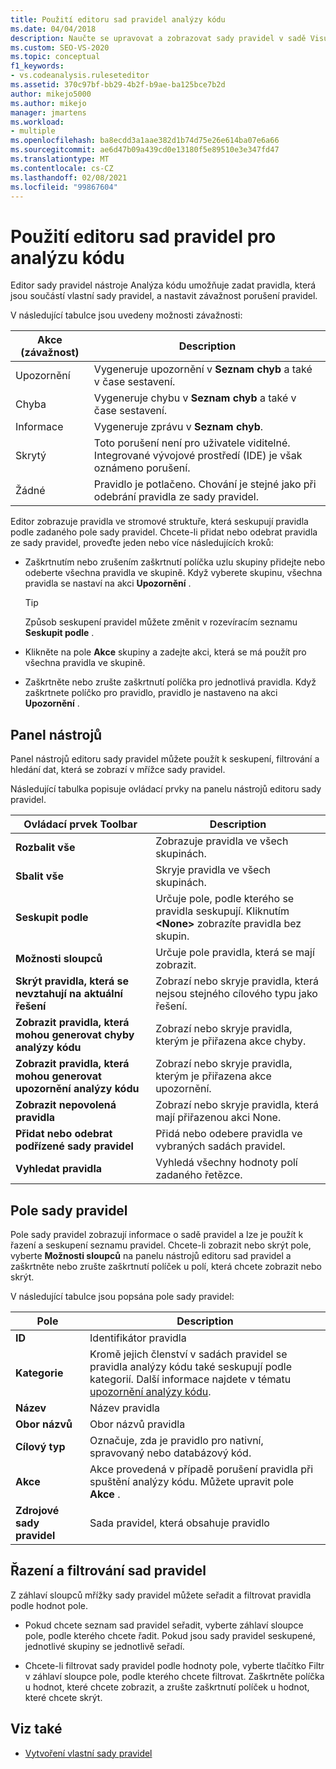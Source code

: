 ```yaml
---
title: Použití editoru sad pravidel analýzy kódu
ms.date: 04/04/2018
description: Naučte se upravovat a zobrazovat sady pravidel v sadě Visual Studio. Přečtěte si, jak nastavit závažnost pravidla, zadat pravidla ve vlastní sadě a upravit data v mřížce sady pravidel.
ms.custom: SEO-VS-2020
ms.topic: conceptual
f1_keywords:
- vs.codeanalysis.ruleseteditor
ms.assetid: 370c97bf-bb29-4b2f-b9ae-ba125bce7b2d
author: mikejo5000
ms.author: mikejo
manager: jmartens
ms.workload:
- multiple
ms.openlocfilehash: ba8ecdd3a1aae382d1b74d75e26e614ba07e6a66
ms.sourcegitcommit: ae6d47b09a439cd0e13180f5e89510e3e347fd47
ms.translationtype: MT
ms.contentlocale: cs-CZ
ms.lasthandoff: 02/08/2021
ms.locfileid: "99867604"
---
```

# <a name="use-the-code-analysis-rule-set-editor"></a>Použití editoru sad pravidel pro analýzu kódu

Editor sady pravidel nástroje Analýza kódu umožňuje zadat pravidla, která jsou součástí vlastní sady pravidel, a nastavit závažnost porušení pravidel.

V následující tabulce jsou uvedeny možnosti závažnosti:

|Akce (závažnost)|Description|
|-|-|
|Upozornění|Vygeneruje upozornění v **Seznam chyb** a také v čase sestavení.|
|Chyba|Vygeneruje chybu v **Seznam chyb** a také v čase sestavení.|
|Informace|Vygeneruje zprávu v **Seznam chyb**.|
|Skrytý|Toto porušení není pro uživatele viditelné. Integrované vývojové prostředí (IDE) je však oznámeno porušení.|
|Žádné|Pravidlo je potlačeno. Chování je stejné jako při odebrání pravidla ze sady pravidel.|

Editor zobrazuje pravidla ve stromové struktuře, která seskupují pravidla podle zadaného pole sady pravidel. Chcete-li přidat nebo odebrat pravidla ze sady pravidel, proveďte jeden nebo více následujících kroků:

- Zaškrtnutím nebo zrušením zaškrtnutí políčka uzlu skupiny přidejte nebo odeberte všechna pravidla ve skupině. Když vyberete skupinu, všechna pravidla se nastaví na akci **Upozornění** .

   > [!TIP]
   > Způsob seskupení pravidel můžete změnit v rozevíracím seznamu **Seskupit podle** .

- Klikněte na pole **Akce** skupiny a zadejte akci, která se má použít pro všechna pravidla ve skupině.

- Zaškrtněte nebo zrušte zaškrtnutí políčka pro jednotlivá pravidla. Když zaškrtnete políčko pro pravidlo, pravidlo je nastaveno na akci **Upozornění** .

## <a name="toolbar"></a>Panel nástrojů

Panel nástrojů editoru sady pravidel můžete použít k seskupení, filtrování a hledání dat, která se zobrazí v mřížce sady pravidel.

Následující tabulka popisuje ovládací prvky na panelu nástrojů editoru sady pravidel.

|Ovládací prvek Toolbar|Description|
|---------------------|-----------------|
|**Rozbalit vše**|Zobrazuje pravidla ve všech skupinách.|
|**Sbalit vše**|Skryje pravidla ve všech skupinách.|
|**Seskupit podle**|Určuje pole, podle kterého se pravidla seskupují. Kliknutím **\<None>** zobrazíte pravidla bez skupin.|
|**Možnosti sloupců**|Určuje pole pravidla, která se mají zobrazit.|
|**Skrýt pravidla, která se nevztahují na aktuální řešení**|Zobrazí nebo skryje pravidla, která nejsou stejného cílového typu jako řešení.|
|**Zobrazit pravidla, která mohou generovat chyby analýzy kódu**|Zobrazí nebo skryje pravidla, kterým je přiřazena akce chyby.|
|**Zobrazit pravidla, která mohou generovat upozornění analýzy kódu**|Zobrazí nebo skryje pravidla, kterým je přiřazena akce upozornění.|
|**Zobrazit nepovolená pravidla**|Zobrazí nebo skryje pravidla, která mají přiřazenou akci None.|
|**Přidat nebo odebrat podřízené sady pravidel**|Přidá nebo odebere pravidla ve vybraných sadách pravidel.|
|**Vyhledat pravidla**|Vyhledá všechny hodnoty polí zadaného řetězce.|

## <a name="rule-set-fields"></a>Pole sady pravidel

Pole sady pravidel zobrazují informace o sadě pravidel a lze je použít k řazení a seskupení seznamu pravidel. Chcete-li zobrazit nebo skrýt pole, vyberte **Možnosti sloupců** na panelu nástrojů editoru sad pravidel a zaškrtněte nebo zrušte zaškrtnutí políček u polí, která chcete zobrazit nebo skrýt.

V následující tabulce jsou popsána pole sady pravidel:

|Pole|Description|
|-----------|-----------------|
|**ID**|Identifikátor pravidla|
|**Kategorie**|Kromě jejich členství v sadách pravidel se pravidla analýzy kódu také seskupují podle kategorií. Další informace najdete v tématu [upozornění analýzy kódu](/dotnet/fundamentals/code-analysis/quality-rules/index).|
|**Název**|Název pravidla|
|**Obor názvů**|Obor názvů pravidla|
|**Cílový typ**|Označuje, zda je pravidlo pro nativní, spravovaný nebo databázový kód.|
|**Akce**|Akce provedená v případě porušení pravidla při spuštění analýzy kódu. Můžete upravit pole **Akce** .|
|**Zdrojové sady pravidel**|Sada pravidel, která obsahuje pravidlo|

## <a name="sort-and-filter-rule-sets"></a>Řazení a filtrování sad pravidel

Z záhlaví sloupců mřížky sady pravidel můžete seřadit a filtrovat pravidla podle hodnot pole.

- Pokud chcete seznam sad pravidel seřadit, vyberte záhlaví sloupce pole, podle kterého chcete řadit. Pokud jsou sady pravidel seskupené, jednotlivé skupiny se jednotlivě seřadí.

- Chcete-li filtrovat sady pravidel podle hodnoty pole, vyberte tlačítko Filtr v záhlaví sloupce pole, podle kterého chcete filtrovat. Zaškrtněte políčka u hodnot, které chcete zobrazit, a zrušte zaškrtnutí políček u hodnot, které chcete skrýt.

## <a name="see-also"></a>Viz také

- [Vytvoření vlastní sady pravidel](../code-quality/how-to-create-a-custom-rule-set.md)
